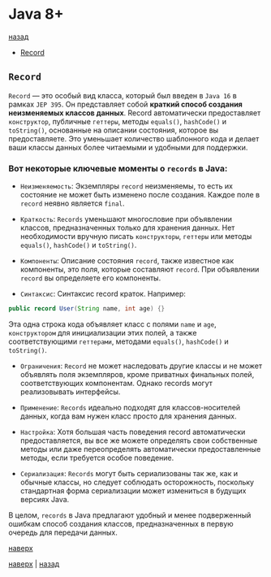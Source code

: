# Java 8+

[назад](java_main_prep.md)

* [Record](#record)

## `Record`

`Record` — это особый вид класса, который был введен в `Java 16` в рамках `JEP 395`. Он представляет собой **краткий способ создания неизменяемых классов данных**. Record автоматически предоставляет `конструктор`, публичные `геттеры`, методы `equals()`, `hashCode()` и `toString()`, основанные на описании состояния, которое вы предоставляете. Это уменьшает количество шаблонного кода и делает ваши классы данных более читаемыми и удобными для поддержки.

### Вот некоторые ключевые моменты о `records` в Java:

* `Неизменяемость`: Экземпляры `record` неизменяемы, то есть их состояние не может быть изменено после создания. Каждое поле в `record` неявно является `final`.

* `Краткость`: `Records` уменьшают многословие при объявлении классов, предназначенных только для хранения данных. Нет необходимости вручную писать `конструкторы`, `геттеры` или методы `equals()`, `hashCode()` и `toString()`.

* `Компоненты`: Описание состояния `record`, также известное как компоненты, это поля, которые составляют `record`. При объявлении `record` вы определяете его компоненты.

* `Синтаксис`: Синтаксис record краток. Например:

```java
public record User(String name, int age) {}
```
Эта одна строка кода объявляет класс с полями `name` и `age`, `конструктором` для инициализации этих полей, а также соответствующими `геттерами`, методами `equals()`, `hashCode()` и `toString()`.

* `Ограничения`: `Record` не может наследовать другие классы и не может объявлять поля экземпляров, кроме приватных финальных полей, соответствующих компонентам. Однако records могут реализовывать интерфейсы.

* `Применение`: `Records` идеально подходят для классов-носителей данных, когда вам нужен класс просто для хранения данных.

* `Настройка`: Хотя большая часть поведения record автоматически предоставляется, вы все же можете определять свои собственные методы или даже переопределять автоматически предоставленные методы, если требуется особое поведение.

* `Сериализация`: `Records` могут быть сериализованы так же, как и обычные классы, но следует соблюдать осторожность, поскольку стандартная форма сериализации может измениться в будущих версиях Java.

В целом, `records` в Java предлагают удобный и менее подверженный ошибкам способ создания классов, предназначенных в первую очередь для передачи данных.

[наверх](#java-8) 




[наверх](#java-8) | [назад](java_main_prep.md)